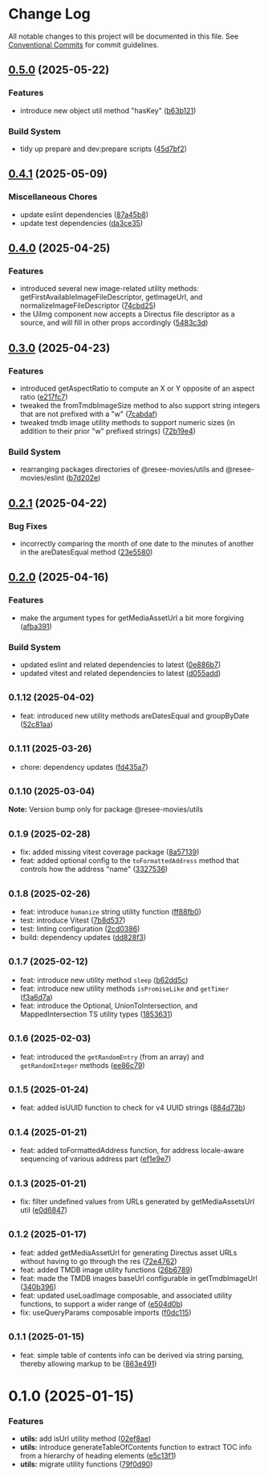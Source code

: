 # Change Log

All notable changes to this project will be documented in this file.
See [Conventional Commits](https://conventionalcommits.org) for commit guidelines.

## [0.5.0](https://github.com/ReSee-Movies/web-work/compare/@resee-movies/utils@0.4.1...@resee-movies/utils@0.5.0) (2025-05-22)

### Features

* introduce new object util method "hasKey" ([b63b121](https://github.com/ReSee-Movies/web-work/commit/b63b121cd9d8027b1ca9dd8376f2361fdfd0d9b6))

### Build System

* tidy up prepare and dev:prepare scripts ([45d7bf2](https://github.com/ReSee-Movies/web-work/commit/45d7bf22a10073ff48308243ab29f516bb747766))

## [0.4.1](https://github.com/ReSee-Movies/web-work/compare/@resee-movies/utils@0.4.0...@resee-movies/utils@0.4.1) (2025-05-09)

### Miscellaneous Chores

* update eslint dependencies ([87a45b8](https://github.com/ReSee-Movies/web-work/commit/87a45b8a343b76bcdef138d80b678dbf29f40c0c))
* update test dependencies ([da3ce35](https://github.com/ReSee-Movies/web-work/commit/da3ce35e139f77097e6f4d34efad398d588221ae))

## [0.4.0](https://github.com/ReSee-Movies/web-work/compare/@resee-movies/utils@0.3.0...@resee-movies/utils@0.4.0) (2025-04-25)

### Features

* introduced several new image-related utility methods: getFirstAvailableImageFileDescriptor, getImageUrl, and normalizeImageFileDescriptor ([74cbd25](https://github.com/ReSee-Movies/web-work/commit/74cbd25fc4c5347da6ee1f485fefae0294ee796c))
* the UiImg component now accepts a Directus file descriptor as a source, and will fill in other props accordingly ([5483c3d](https://github.com/ReSee-Movies/web-work/commit/5483c3d219eb622e2458d2bdec6999be259ad4d9))

## [0.3.0](https://github.com/ReSee-Movies/web-work/compare/@resee-movies/utils@0.2.1...@resee-movies/utils@0.3.0) (2025-04-23)

### Features

* introduced getAspectRatio to compute an X or Y opposite of an aspect ratio ([e217fc7](https://github.com/ReSee-Movies/web-work/commit/e217fc7f952fb855a7d14d040d8d5ec840114161))
* tweaked the fromTmdbImageSize method to also support string integers that are not prefixed with a "w" ([7cabdaf](https://github.com/ReSee-Movies/web-work/commit/7cabdaf2c9e79831efe74d12f525e197aedb3007))
* tweaked tmdb image utility methods to support numeric sizes (in addition to their prior "w" prefixed strings) ([72b19e4](https://github.com/ReSee-Movies/web-work/commit/72b19e4872ead18072ce21fb6942f2aa4dde2a7b))

### Build System

* rearranging packages directories of @resee-movies/utils and @resee-movies/eslint ([b7d202e](https://github.com/ReSee-Movies/web-work/commit/b7d202ee871d1d63b2ef5aaba54f686155e780e1))

## [0.2.1](https://github.com/ReSee-Movies/web-work/compare/@resee-movies/utils@0.2.0...@resee-movies/utils@0.2.1) (2025-04-22)

### Bug Fixes

* incorrectly comparing the month of one date to the minutes of another in the areDatesEqual method ([23e5580](https://github.com/ReSee-Movies/web-work/commit/23e5580c6ab6eb3b29db242fdb4e75451696a2ad))

## [0.2.0](https://github.com/ReSee-Movies/web-work/compare/@resee-movies/utils@0.1.12...@resee-movies/utils@0.2.0) (2025-04-16)

### Features

* make the argument types for getMediaAssetUrl a bit more forgiving ([afba391](https://github.com/ReSee-Movies/web-work/commit/afba391e71687bb8f618e81dd89dab9b00d5fd6f))

### Build System

* updated eslint and related dependencies to latest ([0e886b7](https://github.com/ReSee-Movies/web-work/commit/0e886b7daeddebdb3a7afebbd04d1fd18fb1ead9))
* updated vitest and related dependencies to latest ([d055add](https://github.com/ReSee-Movies/web-work/commit/d055add3f57282a839f71855bf93c8e293c2f8dd))

## <small>0.1.12 (2025-04-02)</small>

* feat: introduced new utility methods areDatesEqual and groupByDate ([52c81aa](https://github.com/ReSee-Movies/web-work/commit/52c81aa))

## <small>0.1.11 (2025-03-26)</small>

* chore: dependency updates ([fd435a7](https://github.com/ReSee-Movies/web-work/commit/fd435a7))

## <small>0.1.10 (2025-03-04)</small>

**Note:** Version bump only for package @resee-movies/utils

## <small>0.1.9 (2025-02-28)</small>

* fix: added missing vitest coverage package ([8a57139](https://github.com/ReSee-Movies/web-work/commit/8a57139))
* feat: added optional config to the `toFormattedAddress` method that controls how the address "name"  ([3327536](https://github.com/ReSee-Movies/web-work/commit/3327536))

## <small>0.1.8 (2025-02-26)</small>

* feat: introduce `humanize` string utility function ([ff88fb0](https://github.com/ReSee-Movies/web-work/commit/ff88fb0))
* test: introduce Vitest ([7b8d537](https://github.com/ReSee-Movies/web-work/commit/7b8d537))
* test: linting configuration ([2cd0386](https://github.com/ReSee-Movies/web-work/commit/2cd0386))
* build: dependency updates ([dd828f3](https://github.com/ReSee-Movies/web-work/commit/dd828f3))

## <small>0.1.7 (2025-02-12)</small>

* feat: introduce new utility method `sleep` ([b62dd5c](https://github.com/ReSee-Movies/web-work/commit/b62dd5c))
* feat: introduce new utility methods `isPromiseLike` and `getTimer` ([f3a6d7a](https://github.com/ReSee-Movies/web-work/commit/f3a6d7a))
* feat: introduce the Optional, UnionToIntersection, and MappedIntersection TS utility types ([1853631](https://github.com/ReSee-Movies/web-work/commit/1853631))

## <small>0.1.6 (2025-02-03)</small>

* feat: introduced the `getRandomEntry` (from an array) and `getRandomInteger` methods ([ee86c79](https://github.com/ReSee-Movies/web-work/commit/ee86c79))

## <small>0.1.5 (2025-01-24)</small>

* feat: added isUUID function to check for v4 UUID strings ([884d73b](https://github.com/ReSee-Movies/web-work/commit/884d73b))

## <small>0.1.4 (2025-01-21)</small>

* feat: added toFormattedAddress function, for address locale-aware sequencing of various address part ([ef1e9e7](https://github.com/ReSee-Movies/web-work/commit/ef1e9e7))

## <small>0.1.3 (2025-01-21)</small>

* fix: filter undefined values from URLs generated by getMediaAssetsUrl util ([e0d6847](https://github.com/ReSee-Movies/web-work/commit/e0d6847))

## <small>0.1.2 (2025-01-17)</small>

* feat: added getMediaAssetUrl for generating Directus asset URLs without having to go through the res ([72e4762](https://github.com/ReSee-Movies/web-work/commit/72e4762))
* feat: added TMDB image utility functions ([26b6789](https://github.com/ReSee-Movies/web-work/commit/26b6789))
* feat: made the TMDB images baseUrl configurable in getTmdbImageUrl ([340b396](https://github.com/ReSee-Movies/web-work/commit/340b396))
* feat: updated useLoadImage composable, and associated utility functions, to support a wider range of ([e504d0b](https://github.com/ReSee-Movies/web-work/commit/e504d0b))
* fix: useQueryParams composable imports ([f0dc115](https://github.com/ReSee-Movies/web-work/commit/f0dc115))

## <small>0.1.1 (2025-01-15)</small>

* feat: simple table of contents info can be derived via string parsing, thereby allowing markup to be ([863e491](https://github.com/ReSee-Movies/web-work/commit/863e491))

# 0.1.0 (2025-01-15)

### Features

* **utils:** add isUrl utility method ([02ef8ae](https://github.com/ReSee-Movies/web-work/commit/02ef8ae0ef62f21ca491bada1019ce07633f07d4))
* **utils:** introduce generateTableOfContents function to extract TOC info from a hierarchy of heading elements ([e5c13f1](https://github.com/ReSee-Movies/web-work/commit/e5c13f1d7a0a526d1f800633ab114b0d9d1d2dd0))
* **utils:** migrate utility functions ([79f0d90](https://github.com/ReSee-Movies/web-work/commit/79f0d904fa6e913f83a875078681cceb1bc5ec32))
